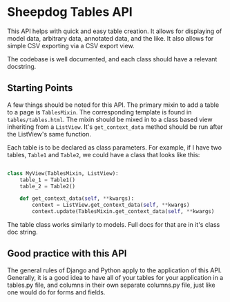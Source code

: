 # Sheepdog Tables API

This API helps with quick and easy table creation.  It allows for
displaying of model data, arbitrary data, annotated data, and the like.  It also
allows for simple CSV exporting via a CSV export view.

The codebase is well documented, and each class should have a relevant
docstring.

## Starting Points

A few things should be noted for this API.  The primary mixin to add a table to
a page is ```TablesMixin```.  The corresponding template is found in
```tables/tables.html```.  The mixin should be mixed in to a class based view
inheriting from a ```ListView```.  It's ```get_context_data``` method should be 
run after the ListView's same function.

Each table is to be declared as class parameters.  For example, if I have two
tables, ```Table1``` and ```Table2```, we could have a class that looks like
this:

```python

class MyView(TablesMixin, ListView):
    table_1 = Table1()
    table_2 = Table2()

    def get_context_data(self, **kwargs):
        context = ListView.get_context_data(self, **kwargs)
        context.update(TablesMixin.get_context_data(self, **kwargs)

```

The table class works similarly to models.  Full docs for that are in it's class
doc string.

## Good practice with this API

The general rules of Django and Python apply to the application of this API.
Generally, it is a good idea to have all of your tables for your application in
a tables.py file, and columns in their own separate columns.py file, just like
one would do for forms and fields.

